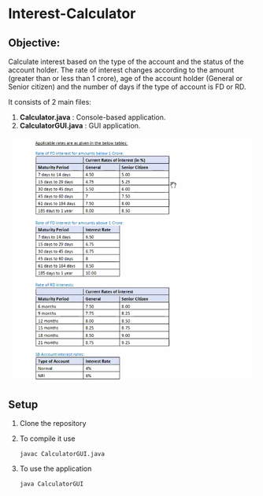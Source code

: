 # Interest-Calculator

## Objective:
Calculate interest based on the type of the account and the status of the account holder. The rate of interest changes according to the amount (greater than or less than 1 crore), age of the account holder (General or Senior citizen) and the number of days if the type of account is FD or RD.

It consists of 2 main files:
  1. **Calculator.java** : Console-based application.
  2. **CalculatorGUI.java** : GUI application.

<img src="https://github.com/ramneek008/Interest-Calculator/blob/master/InterestRates.png" />

## Setup

1. Clone the repository

2. To compile it use 
    ```
    javac CalculatorGUI.java
    ```
3. To use the application
    ```
    java CalculatorGUI
    ```